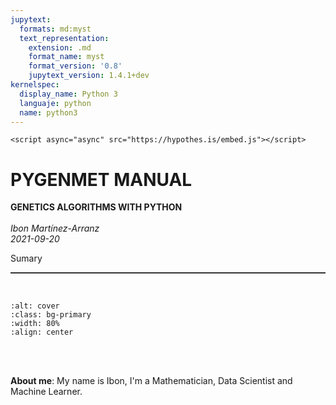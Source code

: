 ```yaml
---
jupytext:
  formats: md:myst
  text_representation:
    extension: .md
    format_name: myst
    format_version: '0.8'
    jupytext_version: 1.4.1+dev
kernelspec:
  display_name: Python 3
  languaje: python
  name: python3
---
```


```{raw} html
<script async="async" src="https://hypothes.is/embed.js"></script>
```


# PYGENMET MANUAL

**GENETICS ALGORITHMS WITH PYTHON**        
<br>
_Ibon Martínez-Arranz_  
_2021-09-20_
<br>

Sumary
<hr style="height:2px;border:none;color:#333;background-color:#333;" />
<br>

```{image} ./figures/cover.png
:alt: cover
:class: bg-primary
:width: 80%
:align: center
```

<br>
<br>

**About me**: My name is Ibon, I'm a Mathematician, Data Scientist and Machine Learner.

<!--
<img src="../figures/by-nc-sa.png" alt="" />
<p class="caption">Creative Commons License</p>
<p>This book is licensed under the <a href="http://creativecommons.org/licenses/by-nc-sa/4.0/">Creative Commons Attribution-NonCommercial-ShareAlike 4.0 International License</a>.</p>-->
